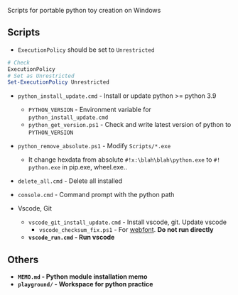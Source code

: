 Scripts for portable python toy creation on Windows




## Scripts

* `ExecutionPolicy` should be set to `Unrestricted`
```powershell
# Check
ExecutionPolicy
# Set as Unrestricted
Set-ExecutionPolicy Unrestricted
```

* `python_install_update.cmd` - Install or update python >= python 3.9
    * `PYTHON_VERSION` - Environment variable for `python_install_update.cmd`
    * `python_get_version.ps1` - Check and write latest version of python to `PYTHON_VERSION`
* `python_remove_absolute.ps1` - Modify `Scripts/*.exe`
    * It change hexdata from absolute `#!x:\blah\blah\python.exe` to `#!  python.exe` in pip.exe, wheel.exe..

* `delete_all.cmd` - Delete all installed
* `console.cmd` - Command prompt with the python path

* Vscode, Git
    * `vscode_git_install_update.cmd` - Install vscode, git. Update vscode
        * `vscode_checksum_fix.ps1` - For [webfont](https://github.com/Joungkyun/font-d2coding-ligature). <b>Do not run directly<b>
    * `vscode_run.cmd` - Run vscode


## Others

* `MEMO.md` - Python module installation memo
* `playground/` - Workspace for python practice
